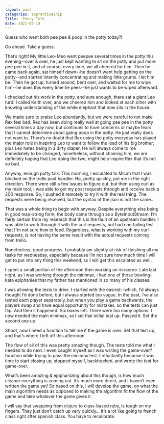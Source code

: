 ```yaml
---
layout: post 
categories: apprenticeship
Title:  Potty Talk
date: 2021-05-14
---
```


Guess who went both pee pee & poop in the potty today?!

Go ahead.  Take a guess.

That’s right!  My little Leo-Meo went peepee several times in the potty this evening--over & over, he just kept wanting to sit on the potty and put more pee pee in it, and of course, every time, we all cheered for him.  Then he came back again, sat himself down--he doesn’t want help getting on the potty--and started intently concentrating and making little grunts.  I let him be.  Then he got up, turned around, bent over, and waited for me to wipe him--he does this every time he pees--he just wants to be wiped afterward.

I checked out his work in the potty, and sure enough, there sat a giant Leo turd!  I called Keith over, and we cheered him and looked at each other with knowing understanding of the white elephant that now sits in the house.

We made sure to praise Leo abundantly, but we were careful to not make Rex feel bad.  Rex has been doing really well at going pee pee in the potty several times a day now, but continues to have concerns or maybe fears that I cannot determine about going poop in the potty.  He just really does not want to.  There’s no doubt that Rex using the potty everyday has played the major role in inspiring Leo to want to follow the lead of his big brother; plus Leo hates being in a dirty diaper.  He will always come to me immediately to be changed, nonetheless, without shaming him, we are definitely hoping that Leo doing the two, might help inspire Rex that it’s not so bad.

Anyway, enough potty talk.  This morning, I escalated to Micah that I was blocked on the trello post handler.  He, pretty quickly, put me in the right direction.  There were still a few issues to figure out, but then using curl as my main tool, I was able to get my post requests through and receive back a 200 response.  So, I pushed it remotely to try it with the real thing.  The requests were being received, but the syntax of the json is not the same…

That was a whole thing to begin with anyway. Despite everything else being in good map-string form, the body came through as a ByteInputStream.  I’m fairly certain from my research that this is the fault of an upstream handler.  I was able to work through it with the curl requests, but had one failing test that I”m not sure how to feed.  Regardless, what is working with my curl requests, is not having the same result with the actual requests coming from trello.

Nonetheless, good progress.  I probably am slightly at risk of finishing all my tasks for wednesday, especially because I’m not sure how much time I will get to put into any thing this weekend, so I will get this escalated as well.

I spent a small portion of the afternoon then working on ricracroe.  Late last night, as I was working through the minimax, i had one of those bowling-kata epiphanies that my father has mentioned in so many of his classes.

I was allowing the tests to drive.  I started with the easiest--which, I’d always thought I’d done before, but i always started too vague.  In the past, i’ve also tested each player separately, but when you play a game backwards, the players swap and have equal opportunity for mistakes, so the tests can just flip.  And then it happened.  Six boxes left.  There were too many options.  I now needed the main minimax, so I set that initial test up.  Passed it.  Set the second one up.

Shoot, now I need a function to tell me if the game is over.  Set that test up, and that’s where I left off this afternoon.

The flow of all of this was pretty amazing though.  The tests told me what I needed to do next.  I even caught myself as I was writing the game-over? function while trying to pass the minimax test.  I reluctantly because it was time to start closing up, stopped myself, backtracked, and wrote the test for game-over.

What’s been amazing & epiphanizing about this though, is how much cleaner everything is coming out.  It’s much more direct, and I haven’t even written the game yet!  So based on this, i will develop the game, on what the main algorithm needs as opposed to making the algorithm fit the flow of the game and take whatever the game gives it.

I will say that swapping from clojure to class-based ruby, is tough on my fingers.  They just don’t catch up very quickly…  It’s a lot like going to french class right after spanish class.  You have to recalibrate.  

